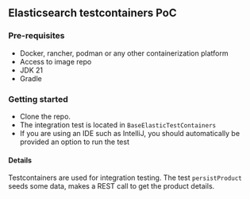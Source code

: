 ## Elasticsearch testcontainers PoC

### Pre-requisites

- Docker, rancher, podman or any other containerization platform
- Access to image repo
- JDK 21
- Gradle

### Getting started

- Clone the repo.
- The integration test is located in `BaseElasticTestContainers`
- If you are using an IDE such as IntelliJ, you should automatically be provided an option to run the test

#### Details

Testcontainers are used for integration testing. The test `persistProduct` seeds some data, makes a REST call to get the
product details.
